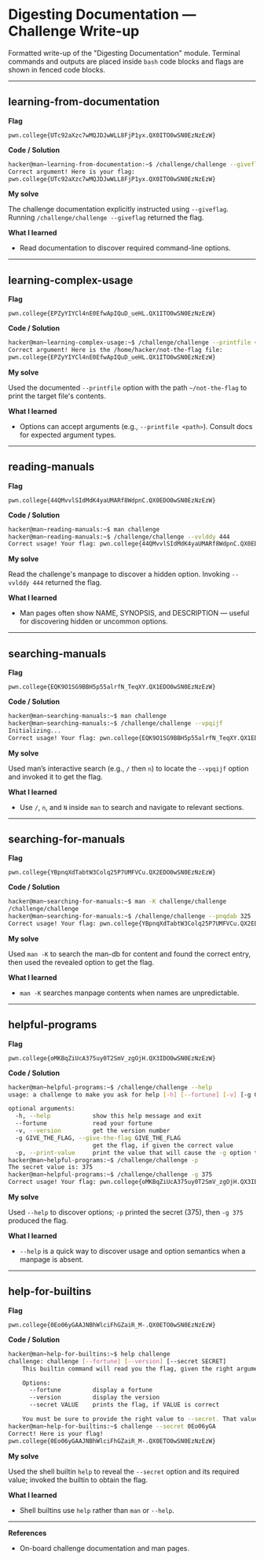 # Digesting Documentation — Challenge Write-up

Formatted write-up of the "Digesting Documentation" module. Terminal commands and outputs are placed inside `bash` code blocks and flags are shown in fenced code blocks.

---

## learning-from-documentation

**Flag**

```
pwn.college{UTc92aXzc7wMQJDJwWLL8FjP1yx.QX0ITO0wSN0EzNzEzW}
```

**Code / Solution**

```bash
hacker@man~learning-from-documentation:~$ /challenge/challenge --giveflag
Correct argument! Here is your flag:
pwn.college{UTc92aXzc7wMQJDJwWLL8FjP1yx.QX0ITO0wSN0EzNzEzW}
```

**My solve**

The challenge documentation explicitly instructed using `--giveflag`. Running `/challenge/challenge --giveflag` returned the flag.

**What I learned**

* Read documentation to discover required command-line options.

---

## learning-complex-usage

**Flag**

```
pwn.college{EPZyYIYCl4nE0EfwApIQuD_ueHL.QX1ITO0wSN0EzNzEzW}
```

**Code / Solution**

```bash
hacker@man~learning-complex-usage:~$ /challenge/challenge --printfile ~/not-the-flag
Correct argument! Here is the /home/hacker/not-the-flag file:
pwn.college{EPZyYIYCl4nE0EfwApIQuD_ueHL.QX1ITO0wSN0EzNzEzW}
```

**My solve**

Used the documented `--printfile` option with the path `~/not-the-flag` to print the target file's contents.

**What I learned**

* Options can accept arguments (e.g., `--printfile <path>`). Consult docs for expected argument types.

---

## reading-manuals

**Flag**

```
pwn.college{44QMvvlSIdMdK4yaUMARf8WdpnC.QX0EDO0wSN0EzNzEzW}
```

**Code / Solution**

```bash
hacker@man~reading-manuals:~$ man challenge
hacker@man~reading-manuals:~$ /challenge/challenge --vvlddy 444
Correct usage! Your flag: pwn.college{44QMvvlSIdMdK4yaUMARf8WdpnC.QX0EDO0wSN0EzNzEzW}
```

**My solve**

Read the challenge's manpage to discover a hidden option. Invoking `--vvlddy 444` returned the flag.

**What I learned**

* Man pages often show NAME, SYNOPSIS, and DESCRIPTION — useful for discovering hidden or uncommon options.

---

## searching-manuals

**Flag**

```
pwn.college{EQK9O1SG9BBH5p55alrfN_TeqXY.QX1EDO0wSN0EzNzEzW}
```

**Code / Solution**

```bash
hacker@man~searching-manuals:~$ man challenge
hacker@man~searching-manuals:~$ /challenge/challenge --vpqijf
Initializing...
Correct usage! Your flag: pwn.college{EQK9O1SG9BBH5p55alrfN_TeqXY.QX1EDO0wSN0EzNzEzW}
```

**My solve**

Used man’s interactive search (e.g., `/` then `n`) to locate the `--vpqijf` option and invoked it to get the flag.

**What I learned**

* Use `/`, `n`, and `N` inside `man` to search and navigate to relevant sections.

---

## searching-for-manuals

**Flag**

```
pwn.college{YBpnqXdTabtW3Colq25P7UMFVCu.QX2EDO0wSN0EzNzEzW}
```

**Code / Solution**

```bash
hacker@man~searching-for-manuals:~$ man -K challenge/challenge
/challenge/challenge
hacker@man~searching-for-manuals:~$ /challenge/challenge --pnqdab 325
Correct usage! Your flag: pwn.college{YBpnqXdTabtW3Colq25P7UMFVCu.QX2EDO0wSN0EzNzEzW}
```

**My solve**

Used `man -K` to search the man-db for content and found the correct entry, then used the revealed option to get the flag.

**What I learned**

* `man -K` searches manpage contents when names are unpredictable.

---

## helpful-programs

**Flag**

```
pwn.college{oMKBqZiUcA375uy0T2SmV_zgOjH.QX3IDO0wSN0EzNzEzW}
```

**Code / Solution**

```bash
hacker@man~helpful-programs:~$ /challenge/challenge --help
usage: a challenge to make you ask for help [-h] [--fortune] [-v] [-g GIVE_THE_FLAG] [-p]

optional arguments:
  -h, --help            show this help message and exit
  --fortune             read your fortune
  -v, --version         get the version number
  -g GIVE_THE_FLAG, --give-the-flag GIVE_THE_FLAG
                        get the flag, if given the correct value
  -p, --print-value     print the value that will cause the -g option to give you the flag
hacker@man~helpful-programs:~$ /challenge/challenge -p
The secret value is: 375
hacker@man~helpful-programs:~$ /challenge/challenge -g 375
Correct usage! Your flag: pwn.college{oMKBqZiUcA375uy0T2SmV_zgOjH.QX3IDO0wSN0EzNzEzW}
```

**My solve**

Used `--help` to discover options; `-p` printed the secret (375), then `-g 375` produced the flag.

**What I learned**

* `--help` is a quick way to discover usage and option semantics when a manpage is absent.

---

## help-for-builtins

**Flag**

```
pwn.college{0Eo06yGAAJNBhWlciFhGZaiR_M-.QX0ETO0wSN0EzNzEzW}
```

**Code / Solution**

```bash
hacker@man~help-for-builtins:~$ help challenge
challenge: challenge [--fortune] [--version] [--secret SECRET]
    This builtin command will read you the flag, given the right arguments!

    Options:
      --fortune         display a fortune
      --version         display the version
      --secret VALUE    prints the flag, if VALUE is correct

    You must be sure to provide the right value to --secret. That value is "0Eo06yGA".
hacker@man~help-for-builtins:~$ challenge --secret 0Eo06yGA
Correct! Here is your flag!
pwn.college{0Eo06yGAAJNBhWlciFhGZaiR_M-.QX0ETO0wSN0EzNzEzW}
```

**My solve**

Used the shell builtin `help` to reveal the `--secret` option and its required value; invoked the builtin to obtain the flag.

**What I learned**

* Shell builtins use `help` rather than `man` or `--help`.

---

**References**

* On-board challenge documentation and man pages.
